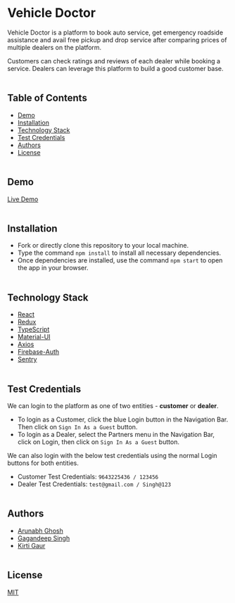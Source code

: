 # Vehicle Doctor<!-- omit in toc -->

Vehicle Doctor is a platform to book auto service, get emergency roadside assistance and avail free pickup and drop service after comparing prices of multiple dealers on the platform.

Customers can check ratings and reviews of each dealer while booking a service. Dealers can leverage this platform to build a good customer base.
<br />
<br />

## Table of Contents<!-- omit in toc -->

- [Demo](#demo)
- [Installation](#installation)
- [Technology Stack](#technology-stack)
- [Test Credentials](#test-credentials)
- [Authors](#authors)
- [License](#license)
  <br />
  <br />

## Demo

[Live Demo](https://d1wjicvr273lmo.cloudfront.net/)
<br />
<br />

## Installation

- Fork or directly clone this repository to your local machine.
- Type the command `npm install` to install all necessary dependencies.
- Once dependencies are installed, use the command `npm start` to open the app in your browser.
  <br />
  <br />

## Technology Stack

- [React](https://reactjs.org/)
- [Redux](https://redux.js.org/)
- [TypeScript](https://www.typescriptlang.org/)
- [Material-UI](https://mui.com/)
- [Axios](https://axios-http.com/docs/intro)
- [Firebase-Auth](https://firebase.google.com/docs/auth)
- [Sentry](https://sentry.io/)
  <br />
  <br />

## Test Credentials

We can login to the platform as one of two entities - **customer** or **dealer**.

- To login as a Customer, click the blue Login button in the Navigation Bar. Then click on `Sign In As a Guest` button.
- To login as a Dealer, select the Partners menu in the Navigation Bar, click on Login, then click on `Sign In As a Guest` button.

We can also login with the below test credentials using the normal Login buttons for both entities.

- Customer Test Credentials: `9643225436 / 123456`
- Dealer Test Credentials: `test@gmail.com / Singh@123`
  <br />
  <br />

## Authors

- [Arunabh Ghosh](https://github.com/arunabhg)
- [Gagandeep Singh](https://github.com/gagan1999)
- [Kirti Gaur](https://github.com/kirtigaur11)
  <br />
  <br />

## License

[MIT](LICENSE)
